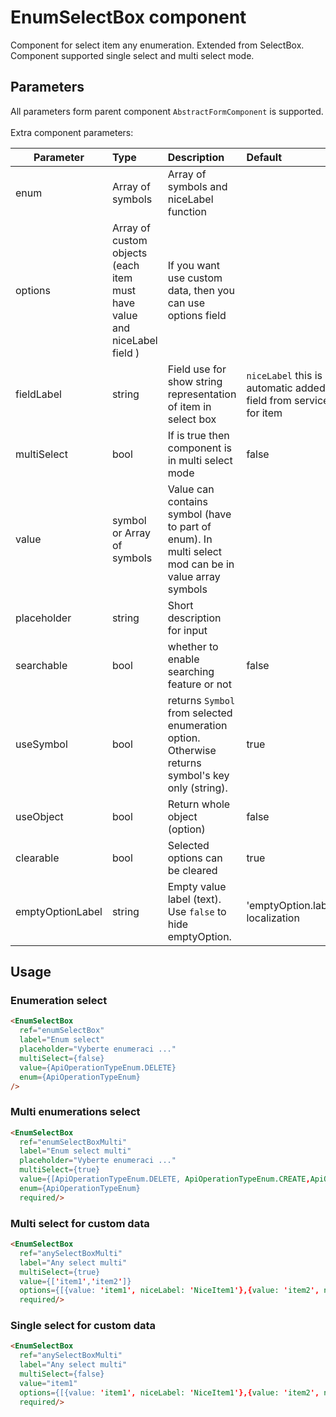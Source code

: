 # EnumSelectBox component

Component for select item any enumeration. Extended from SelectBox.
Component supported single select and multi select mode.

## Parameters

All parameters form parent component ``AbstractFormComponent`` is supported.
<br><br>Extra component parameters:

| Parameter | Type | Description | Default  |
| --- | :--- | :--- | :--- |
| enum  | Array of symbols   | Array of symbols and niceLabel function|  |
| options | Array of custom objects (each item must have value and niceLabel field ) | If you want use custom data, then you can use options field | |
| fieldLabel  | string   | Field use for show string representation of item in select box| ``niceLabel`` this is automatic added field from service for item |
| multiSelect | bool   | If is true then component is in multi select mode| false |
| value | symbol or Array of symbols | Value can contains symbol (have to part of enum). In multi select mod can be in value array symbols | |
| placeholder  | string   | Short description for input  |  |
| searchable  | bool   | whether to enable searching feature or not | false |
| useSymbol | bool | returns ``Symbol`` from selected enumeration option. Otherwise returns symbol's key only (string). | true |
| useObject | bool | Return whole object (option)  | false |
| clearable | bool   | Selected options can be cleared| true |
| emptyOptionLabel | string | Empty value label (text). Use ``false`` to hide emptyOption. | 'emptyOption.label' localization |



## Usage
### Enumeration select
```html
<EnumSelectBox
  ref="enumSelectBox"
  label="Enum select"
  placeholder="Vyberte enumeraci ..."
  multiSelect={false}
  value={ApiOperationTypeEnum.DELETE}
  enum={ApiOperationTypeEnum}
/>

```

### Multi enumerations select

```html
<EnumSelectBox
  ref="enumSelectBoxMulti"
  label="Enum select multi"
  placeholder="Vyberte enumeraci ..."
  multiSelect={true}
  value={[ApiOperationTypeEnum.DELETE, ApiOperationTypeEnum.CREATE,ApiOperationTypeEnum.UPDATE,ApiOperationTypeEnum.GET]}
  enum={ApiOperationTypeEnum}
  required/>
```

### Multi select for custom data

```html
<EnumSelectBox
  ref="anySelectBoxMulti"
  label="Any select multi"
  multiSelect={true}
  value={['item1','item2']}
  options={[{value: 'item1', niceLabel: 'NiceItem1'},{value: 'item2', niceLabel: 'NiceItem2'}, {value: 'item3', niceLabel: 'NiceItem3'}]}
  required/>
```
### Single select for custom data

```html
<EnumSelectBox
  ref="anySelectBoxMulti"
  label="Any select multi"
  multiSelect={false}
  value="item1"
  options={[{value: 'item1', niceLabel: 'NiceItem1'},{value: 'item2', niceLabel: 'NiceItem2'}, {value: 'item3', niceLabel: 'NiceItem3'}]}
  required/>
```
